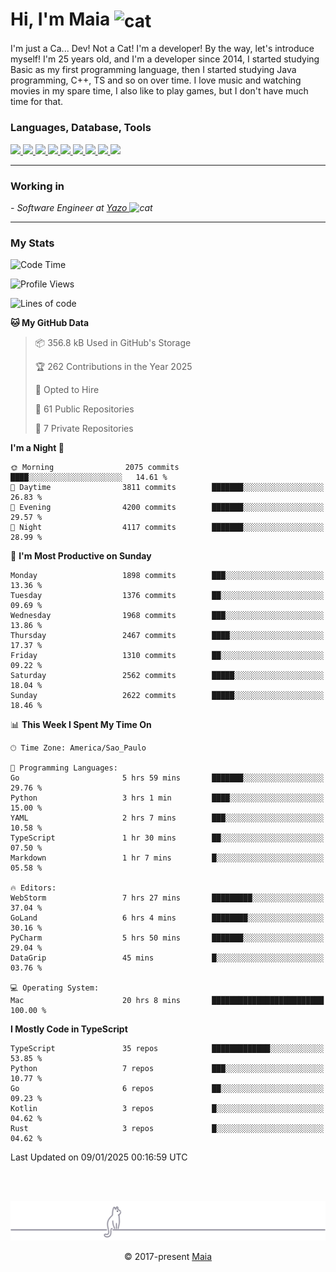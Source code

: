 <h1 align="left">Hi, I'm Maia 
<img src="https://emojis.slackmojis.com/emojis/images/1643509834/36299/black-cat.gif?1643509834" width="50" height="60" align="center"  alt="cat"/>
</h1>

I'm just a Ca... Dev! Not a Cat! I'm a developer! By the way, let's introduce myself!
I'm 25 years old, and I'm a developer since 2014, I started studying Basic as my first programming
language, then I started studying Java programming, C++, TS and so on over time.
I love music and watching movies in my spare time, I also like to play games, but I don't have much time for that.

<h3 align="left">Languages, Database, Tools</h3>
<p>
  <a href="https://www.typescriptlang.org">
    <img src="https://skillicons.dev/icons?i=ts" />
  </a>
  <a href="https://go.dev">
    <img src="https://skillicons.dev/icons?i=go" />
  </a>
  <a href="https://www.python.org">
    <img src="https://skillicons.dev/icons?i=python" />
  </a>
  <a href="https://gradle.org">
    <img src="https://skillicons.dev/icons?i=gradle" />
  </a>
  <a href="https://redis.io">
    <img src="https://skillicons.dev/icons?i=redis" />
  </a>
  <a href="https://www.mongodb.com">
    <img src="https://skillicons.dev/icons?i=mongodb" />
  </a>
  <a href="https://nodejs.org">
    <img src="https://skillicons.dev/icons?i=nodejs" />
  </a>
  <a href="https://www.javascript.com">
    <img src="https://skillicons.dev/icons?i=js" />
  </a>
  <a href="https://www.docker.com">
    <img src="https://skillicons.dev/icons?i=docker" />
  </a>
</p>

<hr/>

<h3>Working in</h3>

<p><em> - Software Engineer at <a href="[https://pdasolucoes.com.br](https://yazo.com.br/)">Yazo
</a><img src="https://media.giphy.com/media/WUlplcMpOCEmTGBtBW/giphy.gif" width="30" alt="cat"> 
</em></p>

<hr/>

### My Stats

<!--START_SECTION:waka-->
![Code Time](http://img.shields.io/badge/Code%20Time-5%2C095%20hrs%2051%20mins-blue)

![Profile Views](http://img.shields.io/badge/Profile%20Views-17-blue)

![Lines of code](https://img.shields.io/badge/From%20Hello%20World%20I%27ve%20Written-4.7%20million%20lines%20of%20code-blue)

**🐱 My GitHub Data** 

> 📦 356.8 kB Used in GitHub's Storage 
 > 
> 🏆 262 Contributions in the Year 2025
 > 
> 💼 Opted to Hire
 > 
> 📜 61 Public Repositories 
 > 
> 🔑 7 Private Repositories 
 > 
**I'm a Night 🦉** 

```text
🌞 Morning                2075 commits        ████░░░░░░░░░░░░░░░░░░░░░   14.61 % 
🌆 Daytime                3811 commits        ███████░░░░░░░░░░░░░░░░░░   26.83 % 
🌃 Evening                4200 commits        ███████░░░░░░░░░░░░░░░░░░   29.57 % 
🌙 Night                  4117 commits        ███████░░░░░░░░░░░░░░░░░░   28.99 % 
```
📅 **I'm Most Productive on Sunday** 

```text
Monday                   1898 commits        ███░░░░░░░░░░░░░░░░░░░░░░   13.36 % 
Tuesday                  1376 commits        ██░░░░░░░░░░░░░░░░░░░░░░░   09.69 % 
Wednesday                1968 commits        ███░░░░░░░░░░░░░░░░░░░░░░   13.86 % 
Thursday                 2467 commits        ████░░░░░░░░░░░░░░░░░░░░░   17.37 % 
Friday                   1310 commits        ██░░░░░░░░░░░░░░░░░░░░░░░   09.22 % 
Saturday                 2562 commits        █████░░░░░░░░░░░░░░░░░░░░   18.04 % 
Sunday                   2622 commits        █████░░░░░░░░░░░░░░░░░░░░   18.46 % 
```


📊 **This Week I Spent My Time On** 

```text
🕑︎ Time Zone: America/Sao_Paulo

💬 Programming Languages: 
Go                       5 hrs 59 mins       ███████░░░░░░░░░░░░░░░░░░   29.76 % 
Python                   3 hrs 1 min         ████░░░░░░░░░░░░░░░░░░░░░   15.00 % 
YAML                     2 hrs 7 mins        ███░░░░░░░░░░░░░░░░░░░░░░   10.58 % 
TypeScript               1 hr 30 mins        ██░░░░░░░░░░░░░░░░░░░░░░░   07.50 % 
Markdown                 1 hr 7 mins         █░░░░░░░░░░░░░░░░░░░░░░░░   05.58 % 

🔥 Editors: 
WebStorm                 7 hrs 27 mins       █████████░░░░░░░░░░░░░░░░   37.04 % 
GoLand                   6 hrs 4 mins        ████████░░░░░░░░░░░░░░░░░   30.16 % 
PyCharm                  5 hrs 50 mins       ███████░░░░░░░░░░░░░░░░░░   29.04 % 
DataGrip                 45 mins             █░░░░░░░░░░░░░░░░░░░░░░░░   03.76 % 

💻 Operating System: 
Mac                      20 hrs 8 mins       █████████████████████████   100.00 % 
```

**I Mostly Code in TypeScript** 

```text
TypeScript               35 repos            █████████████░░░░░░░░░░░░   53.85 % 
Python                   7 repos             ███░░░░░░░░░░░░░░░░░░░░░░   10.77 % 
Go                       6 repos             ██░░░░░░░░░░░░░░░░░░░░░░░   09.23 % 
Kotlin                   3 repos             █░░░░░░░░░░░░░░░░░░░░░░░░   04.62 % 
Rust                     3 repos             █░░░░░░░░░░░░░░░░░░░░░░░░   04.62 % 
```




 Last Updated on 09/01/2025 00:16:59 UTC
<!--END_SECTION:waka-->


<br/>
<br/>

<p align="center"><img src="https://raw.githubusercontent.com/gabrielmaialva33/gabrielmaialva33/master/assets/gray0_ctp_on_line.svg?sanitize=true" /></p>
<p align="center">&copy; 2017-present <a href="https://github.com/gabrielmaialva33/" target="_blank">Maia</a>
